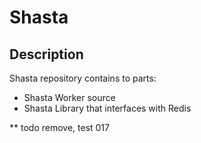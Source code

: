 # Shasta

## Description
Shasta repository contains to parts:
- Shasta Worker source
- Shasta Library that interfaces with Redis

** todo remove, test 017
